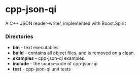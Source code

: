 cpp-json-qi
===========

A C++ JSON reader-writer, implemented with Boost.Spirit

### Directories

* **bin** - text executables
* **build** - contains all object files, and is removed on a clean.
* **examples** - cpp-json-qi examples
* **include** - the sourcecode of cpp-json-qi
* **test** - cpp-json-qi unit tests

